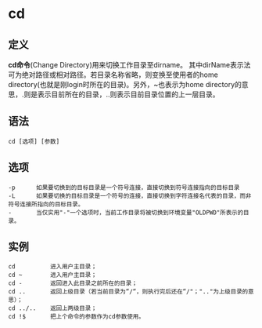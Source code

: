 # cd

## 定义

**cd命令**(Change Directory)用来切换工作目录至dirname。 其中dirName表示法可为绝对路径或相对路径。若目录名称省略，则变换至使用者的home directory(也就是刚login时所在的目录)。另外，~也表示为home directory的意思，.则是表示目前所在的目录，..则表示目前目录位置的上一层目录。

## 语法
`cd [选项] [参数]`

## 选项
```
-p      如果要切换到的目标目录是一个符号连接，直接切换到符号连接指向的目标目录
-L      如果要切换的目标目录是一个符号的连接，直接切换到字符连接名代表的目录，而非符号连接所指向的目标目录。
-       当仅实用"-"一个选项时，当前工作目录将被切换到环境变量"OLDPWD"所表示的目录。
```

## 实例
```
cd          进入用户主目录；
cd ~        进入用户主目录；
cd -        返回进入此目录之前所在的目录；
cd ..       返回上级目录（若当前目录为“/“，则执行完后还在“/"；".."为上级目录的意思）；
cd ../..    返回上两级目录；
cd !$       把上个命令的参数作为cd参数使用。
```


